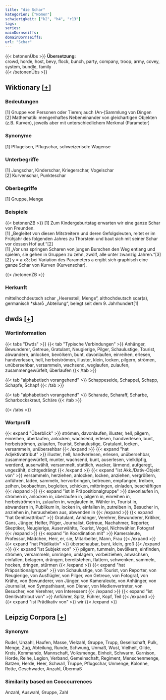 ```yaml
---
title: "die Schar"
kategorien: ["Nomen"]
schwierigkeit: ["k2", "h4", "r13"]
tags:
series:
mainDornseiffs:
domainDornseiffs:
url: "Schar"
---
```


{{< betonenÜbs >}}
**Übersetzung:**  
crowd, horde, host, bevy, flock, bunch, party, company, troop, army, covey, system, bundle, family  
{{< /betonenÜbs >}}

## Wiktionary [[+](https://de.wiktionary.org/wiki/Schar)]

### Bedeutungen
[1] Gruppe von Personen oder Tieren; auch (An-)Sammlung von Dingen  
[2] Mathematik: mengenhaftes Nebeneinander von gleichartigen Objekten (z.B. Kurven), jeweils aber mit unterschiedlichem Merkmal (Parameter)  

### Synonyme
[1] Pflugeisen, Pflugschar, schweizerisch: Wagense  

### Unterbegriffe
[1] Jungschar, Kinderschar, Kriegerschar, Vogelschar  
[2] Kurvenschar, Punkteschar  

### Oberbegriffe
[1] Gruppe, Menge  

### Beispiele
{{< betonenZB >}}
[1] Zum Kindergeburtstag erwarten wir eine ganze Schar von Freunden.  
[1] „Begleitet von diesen Mitstreitern und deren Gefolgsleuten, reitet er im Frühjahr des folgenden Jahres zu Thorstein und baut sich mit seiner Schar vor dessen Hof auf.“[2]  
[1] „Vor uns springen Scharen von jungen Burschen den Weg entlang und spielen, sie gehen in Gruppen zu zehn, zwölf, alle unter zwanzig Jahren.“[3]  
[2] y = a·x3; bei Variation des Parameters a ergibt sich graphisch eine ganze Schar von Kurven (Kurvenschar).  

{{< /betonenZB >}}
### Herkunft
mittelhochdeutsch schar „Heeresteil, Menge“, althochdeutsch scar(a), germanisch *skarō „Abteilung“, belegt seit dem 9. Jahrhundert[1]  



## dwds [[+](https://www.dwds.de/wb/Schar)]

### Wortinformation
{{< tabs "Dwds" >}}
{{< tab "Typische Verbindungen" >}}
Anhänger, Bewunderer, Getreue, Gratulant, Neugierige, Pilger, Schaulustige, Tourist, abwandern, anlocken, bevölkern, bunt, davonlaufen, einreihen, erlesen, handverlesen, hell, herbeiströmen, illuster, klein, locken, pilgern, strömen, unübersehbar, versammeln, wachsend, weglaufen, zulaufen, zusammengewürfelt, überlaufen
{{< /tab >}}

{{< tab "alphabetisch vorangehend" >}}
Schappeseide, Schappel, Schapp, Schapfe, Schapf
{{< /tab >}}

{{< tab "alphabetisch vorangehend" >}}
Scharade, Scharaff, Scharbe, Scharbockskraut, Schäre
{{< /tab >}}

{{< /tabs >}}

### Wortprofil
{{< expand "Überblick" >}} strömen, davonlaufen, illuster, hell, pilgern, einreihen, überlaufen, anlocken, wachsend, erlesen, handverlesen, bunt, herbeiströmen, zulaufen, Tourist, Schaulustige, Gratulant, locken, versammeln, unübersehbar {{< /expand >}}
{{< expand "hat Adjektivattribut" >}} illuster, hell, handverlesen, erlesen, unübersehbar, zusammengewürfelt, munter, wachsend, bunt, auserlesen, vielköpfig, werdend, auserwählt, versammelt, stattlich, wacker, lärmend, aufgeregt, ungezählt, dichtgedrängt {{< /expand >}}
{{< expand "ist Akk./Dativ-Objekt von" >}} versammeln, herziehen, anlocken, locken, anziehen, vergrößern, anführen, laden, sammeln, hervorbringen, betreuen, empfangen, treiben, zeihen, beobachten, begleiten, schicken, mitbringen, einladen, beschäftigen {{< /expand >}}
{{< expand "ist in Präpositionalgruppe" >}} davonlaufen in, strömen in, anlocken in, überlaufen in, pilgern in, einreihen in, herbeiströmen in, zulaufen in, weglaufen in, Wähler in, Tourist in, abwandern in, Publikum in, locken in, einfallen in, zutreiben in, Besucher in, anziehen in, herausheben aus, abwenden in {{< /expand >}}
{{< expand "hat Genitivattribut" >}} Gratulant, Anhänger, Verehrer, Bewunderer, Kritiker, Gans, Jünger, Helfer, Pilger, Journalist, Getreue, Nachahmer, Reporter, Skeptiker, Neugierige, Auserwählte, Tourist, Vogel, Nichtwähler, Fotograf {{< /expand >}}
{{< expand "in Koordination mit" >}} Kameraleute, Professor, Mädchen, Herr, er, sie, Mitarbeiter, Mann, Frau {{< /expand >}}
{{< expand "hat Prädikativ" >}} überschaubar, bunt, klein, groß {{< /expand >}}
{{< expand "ist Subjekt von" >}} pilgern, tummeln, bevölkern, einfinden, strömen, versammeln, umringen, umlagern, vorbeiziehen, anwachsen, einfallen, belagern, drängen, bereitstehen, flattern, schwenken, sammeln, hocken, dringen, stürmen {{< /expand >}}
{{< expand "hat Präpositionalgruppe" >}} von Schaulustige, von Tourist, von Reporter, von Neugierige, von Ausflügler, von Pilger, von Getreue, von Fotograf, von Krähe, von Bewunderer, von Jünger, von Kameraleute, von Anhänger, von Journalist, von Sympathisant, von Diener, von Medienvertreter, von Besucher, von Verehrer, von Interessent {{< /expand >}}
{{< expand "ist Genitivattribut von" >}} Anführer, Spitz, Führer, Kopf, Teil {{< /expand >}}
{{< expand "ist Prädikativ von" >}} wir {{< /expand >}}

## Leipzig Corpora [[+](https://corpora.uni-leipzig.de/en/res?word=Schar&corpusId=deu_newscrawl-public_2018)]


### Synonym
Rudel, Unzahl, Haufen, Masse, Vielzahl, Gruppe, Trupp, Gesellschaft, Pulk, Menge, Zug, Abteilung, Runde, Schwung, Unmaß, Wust, Vielheit, Gilde, Kreis, Kommando, Mannschaft, Volksmenge, Einheit, Schwarm, Garnison, Horde, Reihe, Legion, Verband, Gemeinschaft, Regiment, Menschenmenge, Batzen, Herde, Heer, Schwall, Truppe, Pflugschar, Unmenge, Kolonne, Rotte, Geschwader, Anzahl, Übermaß


### Similarity based on Cooccurrences
Anzahl, Auswahl, Gruppe, Zahl

